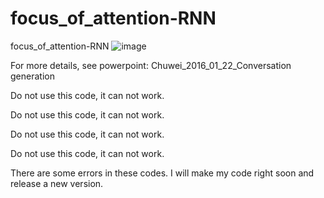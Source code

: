 # focus_of_attention-RNN
focus_of_attention-RNN
![image](https://github.com/luochuwei/focus_of_attention-RNN/raw/master/code/focus%20test/FrameWork.png)




For more details, see powerpoint: Chuwei_2016_01_22_Conversation generation

Do not use this code, it can not work.

Do not use this code, it can not work.

Do not use this code, it can not work.

Do not use this code, it can not work.

There are some errors in these codes. I will make my code right soon and release a new version.
